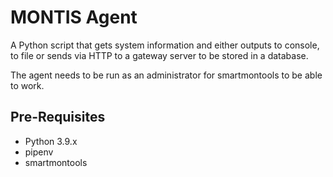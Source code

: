 # MONTIS Agent

A Python script that gets system information and either outputs to console, to file or sends via HTTP to a gateway server to be stored in a database.

The agent needs to be run as an administrator for smartmontools to be able to work.

## Pre-Requisites

- Python 3.9.x
- pipenv
- smartmontools
